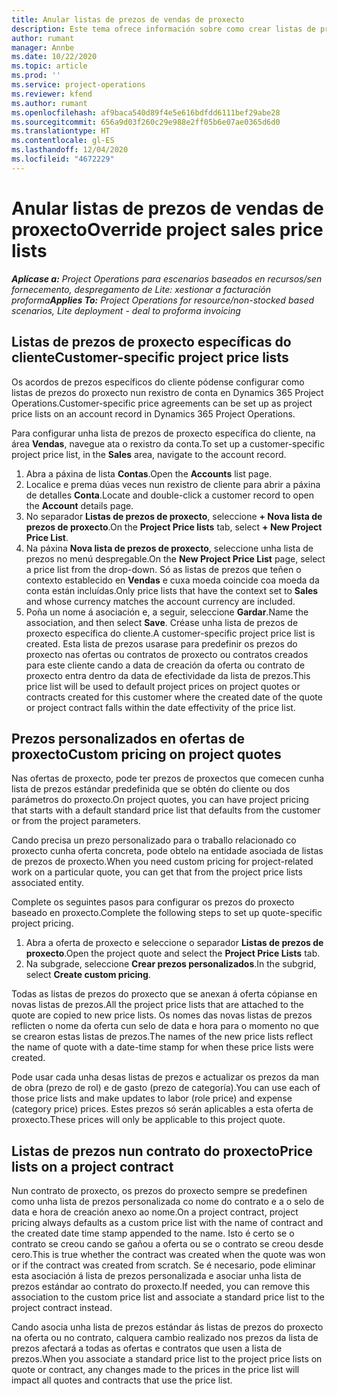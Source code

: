 ```yaml
---
title: Anular listas de prezos de vendas de proxecto
description: Este tema ofrece información sobre como crear listas de prezos de venda personalizadas.
author: rumant
manager: Annbe
ms.date: 10/22/2020
ms.topic: article
ms.prod: ''
ms.service: project-operations
ms.reviewer: kfend
ms.author: rumant
ms.openlocfilehash: af9baca540d89f4e5e616bdfdd6111bef29abe28
ms.sourcegitcommit: 656a9d03f260c29e988e2ff05b6e07ae0365d6d0
ms.translationtype: HT
ms.contentlocale: gl-ES
ms.lasthandoff: 12/04/2020
ms.locfileid: "4672229"
---
```

# <a name="override-project-sales-price-lists"></a><span data-ttu-id="797d1-103">Anular listas de prezos de vendas de proxecto</span><span class="sxs-lookup"><span data-stu-id="797d1-103">Override project sales price lists</span></span>

<span data-ttu-id="797d1-104">_**Aplícase a:** Project Operations para escenarios baseados en recursos/sen fornecemento, despregamento de Lite: xestionar a facturación proforma_</span><span class="sxs-lookup"><span data-stu-id="797d1-104">_**Applies To:** Project Operations for resource/non-stocked based scenarios, Lite deployment - deal to proforma invoicing_</span></span>

## <a name="customer-specific-project-price-lists"></a><span data-ttu-id="797d1-105">Listas de prezos de proxecto específicas do cliente</span><span class="sxs-lookup"><span data-stu-id="797d1-105">Customer-specific project price lists</span></span>

<span data-ttu-id="797d1-106">Os acordos de prezos específicos do cliente pódense configurar como listas de prezos do proxecto nun rexistro de conta en Dynamics 365 Project Operations.</span><span class="sxs-lookup"><span data-stu-id="797d1-106">Customer-specific price agreements can be set up as project price lists on an account record in Dynamics 365 Project Operations.</span></span>

<span data-ttu-id="797d1-107">Para configurar unha lista de prezos de proxecto específica do cliente, na área **Vendas**, navegue ata o rexistro da conta.</span><span class="sxs-lookup"><span data-stu-id="797d1-107">To set up a customer-specific project price list, in the **Sales** area, navigate to the account record.</span></span>

1. <span data-ttu-id="797d1-108">Abra a páxina de lista **Contas**.</span><span class="sxs-lookup"><span data-stu-id="797d1-108">Open the **Accounts** list page.</span></span>
2. <span data-ttu-id="797d1-109">Localice e prema dúas veces nun rexistro de cliente para abrir a páxina de detalles **Conta**.</span><span class="sxs-lookup"><span data-stu-id="797d1-109">Locate and double-click a customer record to open the **Account** details page.</span></span>
3. <span data-ttu-id="797d1-110">No separador **Listas de prezos de proxecto**, seleccione **+ Nova lista de prezos de proxecto**.</span><span class="sxs-lookup"><span data-stu-id="797d1-110">On the **Project Price lists** tab, select **+ New Project Price List**.</span></span>
4. <span data-ttu-id="797d1-111">Na páxina **Nova lista de prezos de proxecto**, seleccione unha lista de prezos no menú despregable.</span><span class="sxs-lookup"><span data-stu-id="797d1-111">On the **New Project Price List** page, select a price list from the drop-down.</span></span> <span data-ttu-id="797d1-112">Só as listas de prezos que teñen o contexto establecido en **Vendas** e cuxa moeda coincide coa moeda da conta están incluídas.</span><span class="sxs-lookup"><span data-stu-id="797d1-112">Only price lists that have the context set to **Sales** and whose currency matches the account currency are included.</span></span>
5. <span data-ttu-id="797d1-113">Poña un nome á asociación e, a seguir, seleccione **Gardar**.</span><span class="sxs-lookup"><span data-stu-id="797d1-113">Name the association, and then select **Save**.</span></span> <span data-ttu-id="797d1-114">Créase unha lista de prezos de proxecto específica do cliente.</span><span class="sxs-lookup"><span data-stu-id="797d1-114">A customer-specific project price list is created.</span></span> <span data-ttu-id="797d1-115">Esta lista de prezos usarase para predefinir os prezos do proxecto nas ofertas ou contratos de proxecto ou contratos creados para este cliente cando a data de creación da oferta ou contrato de proxecto entra dentro da data de efectividade da lista de prezos.</span><span class="sxs-lookup"><span data-stu-id="797d1-115">This price list will be used to default project prices on project quotes or contracts created for this customer where the created date of the quote or project contract falls within the date effectivity of the price list.</span></span>

## <a name="custom-pricing-on-project-quotes"></a><span data-ttu-id="797d1-116">Prezos personalizados en ofertas de proxecto</span><span class="sxs-lookup"><span data-stu-id="797d1-116">Custom pricing on project quotes</span></span>

<span data-ttu-id="797d1-117">Nas ofertas de proxecto, pode ter prezos de proxectos que comecen cunha lista de prezos estándar predefinida que se obtén do cliente ou dos parámetros do proxecto.</span><span class="sxs-lookup"><span data-stu-id="797d1-117">On project quotes, you can have project pricing that starts with a default standard price list that defaults from the customer or from the project parameters.</span></span>

<span data-ttu-id="797d1-118">Cando precisa un prezo personalizado para o traballo relacionado co proxecto cunha oferta concreta, pode obtelo na entidade asociada de listas de prezos de proxecto.</span><span class="sxs-lookup"><span data-stu-id="797d1-118">When you need custom pricing for project-related work on a particular quote, you can get that from the project price lists associated entity.</span></span>

<span data-ttu-id="797d1-119">Complete os seguintes pasos para configurar os prezos do proxecto baseado en proxecto.</span><span class="sxs-lookup"><span data-stu-id="797d1-119">Complete the following steps to set up quote-specific project pricing.</span></span>

1. <span data-ttu-id="797d1-120">Abra a oferta de proxecto e seleccione o separador **Listas de prezos de proxecto**.</span><span class="sxs-lookup"><span data-stu-id="797d1-120">Open the project quote and select the **Project Price Lists** tab.</span></span>
2. <span data-ttu-id="797d1-121">Na subgrade, seleccione **Crear prezos personalizados**.</span><span class="sxs-lookup"><span data-stu-id="797d1-121">In the subgrid, select **Create custom pricing**.</span></span>

<span data-ttu-id="797d1-122">Todas as listas de prezos do proxecto que se anexan á oferta cópianse en novas listas de prezos.</span><span class="sxs-lookup"><span data-stu-id="797d1-122">All the project price lists that are attached to the quote are copied to new price lists.</span></span> <span data-ttu-id="797d1-123">Os nomes das novas listas de prezos reflicten o nome da oferta cun selo de data e hora para o momento no que se crearon estas listas de prezos.</span><span class="sxs-lookup"><span data-stu-id="797d1-123">The names of the new price lists reflect the name of quote with a date-time stamp for when these price lists were created.</span></span>

<span data-ttu-id="797d1-124">Pode usar cada unha desas listas de prezos e actualizar os prezos da man de obra (prezo de rol) e de gasto (prezo de categoría).</span><span class="sxs-lookup"><span data-stu-id="797d1-124">You can use each of those price lists and make updates to labor (role price) and expense (category price) prices.</span></span> <span data-ttu-id="797d1-125">Estes prezos só serán aplicables a esta oferta de proxecto.</span><span class="sxs-lookup"><span data-stu-id="797d1-125">These prices will only be applicable to this project quote.</span></span>

## <a name="price-lists-on-a-project-contract"></a><span data-ttu-id="797d1-126">Listas de prezos nun contrato do proxecto</span><span class="sxs-lookup"><span data-stu-id="797d1-126">Price lists on a project contract</span></span>

<span data-ttu-id="797d1-127">Nun contrato de proxecto, os prezos do proxecto sempre se predefinen como unha lista de prezos personalizada co nome do contrato e a o selo de data e hora de creación anexo ao nome.</span><span class="sxs-lookup"><span data-stu-id="797d1-127">On a project contract, project pricing always defaults as a custom price list with the name of contract and the created date time stamp appended to the name.</span></span> <span data-ttu-id="797d1-128">Isto é certo se o contrato se creou cando se gañou a oferta ou se o contrato se creou desde cero.</span><span class="sxs-lookup"><span data-stu-id="797d1-128">This is true whether the contract was created when the quote was won or if the contract was created from scratch.</span></span> <span data-ttu-id="797d1-129">Se é necesario, pode eliminar esta asociación á lista de prezos personalizada e asociar unha lista de prezos estándar ao contrato do proxecto.</span><span class="sxs-lookup"><span data-stu-id="797d1-129">If needed, you can remove this association to the custom price list and associate a standard price list to the project contract instead.</span></span>

<span data-ttu-id="797d1-130">Cando asocia unha lista de prezos estándar ás listas de prezos do proxecto na oferta ou no contrato, calquera cambio realizado nos prezos da lista de prezos afectará a todas as ofertas e contratos que usen a lista de prezos.</span><span class="sxs-lookup"><span data-stu-id="797d1-130">When you associate a standard price list to the project price lists on quote or contract, any changes made to the prices in the price list will impact all quotes and contracts that use the price list.</span></span>
